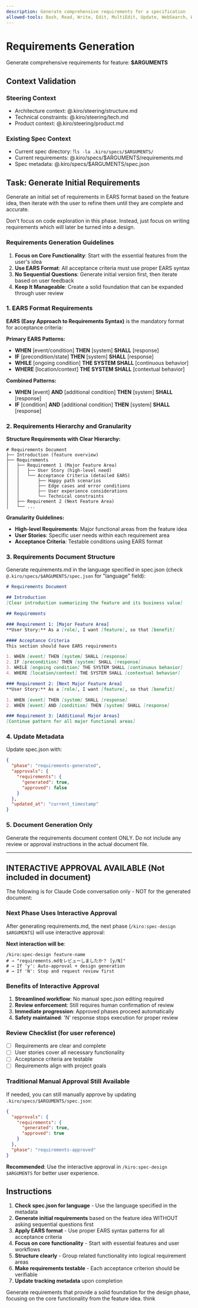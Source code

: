 ```yaml
---
description: Generate comprehensive requirements for a specification
allowed-tools: Bash, Read, Write, Edit, MultiEdit, Update, WebSearch, WebFetch
---
```


# Requirements Generation

Generate comprehensive requirements for feature: **$ARGUMENTS**

## Context Validation

### Steering Context

- Architecture context: @.kiro/steering/structure.md
- Technical constraints: @.kiro/steering/tech.md
- Product context: @.kiro/steering/product.md

### Existing Spec Context

- Current spec directory: !`ls -la .kiro/specs/$ARGUMENTS/`
- Current requirements: @.kiro/specs/$ARGUMENTS/requirements.md
- Spec metadata: @.kiro/specs/$ARGUMENTS/spec.json

## Task: Generate Initial Requirements

Generate an initial set of requirements in EARS format based on the feature idea, then iterate with the user to refine them until they are complete and accurate.

Don't focus on code exploration in this phase. Instead, just focus on writing requirements which will later be turned into a design.

### Requirements Generation Guidelines

1. **Focus on Core Functionality**: Start with the essential features from the user's idea
2. **Use EARS Format**: All acceptance criteria must use proper EARS syntax
3. **No Sequential Questions**: Generate initial version first, then iterate based on user feedback
4. **Keep It Manageable**: Create a solid foundation that can be expanded through user review

### 1. EARS Format Requirements

**EARS (Easy Approach to Requirements Syntax)** is the mandatory format for acceptance criteria:

**Primary EARS Patterns:**

- **WHEN** [event/condition] **THEN** [system] **SHALL** [response]
- **IF** [precondition/state] **THEN** [system] **SHALL** [response]
- **WHILE** [ongoing condition] **THE SYSTEM SHALL** [continuous behavior]
- **WHERE** [location/context] **THE SYSTEM SHALL** [contextual behavior]

**Combined Patterns:**

- **WHEN** [event] **AND** [additional condition] **THEN** [system] **SHALL** [response]
- **IF** [condition] **AND** [additional condition] **THEN** [system] **SHALL** [response]

### 2. Requirements Hierarchy and Granularity

**Structure Requirements with Clear Hierarchy:**

```
# Requirements Document
├── Introduction (feature overview)
├── Requirements
│   ├── Requirement 1 (Major Feature Area)
│   │   ├── User Story (high-level need)
│   │   └── Acceptance Criteria (detailed EARS)
│   │       ├── Happy path scenarios
│   │       ├── Edge cases and error conditions
│   │       ├── User experience considerations
│   │       └── Technical constraints
│   ├── Requirement 2 (Next Feature Area)
│   └── ...
```

**Granularity Guidelines:**

- **High-level Requirements**: Major functional areas from the feature idea
- **User Stories**: Specific user needs within each requirement area
- **Acceptance Criteria**: Testable conditions using EARS format

### 3. Requirements Document Structure

Generate requirements.md in the language specified in spec.json (check `@.kiro/specs/$ARGUMENTS/spec.json` for "language" field):

```markdown
# Requirements Document

## Introduction
[Clear introduction summarizing the feature and its business value]

## Requirements

### Requirement 1: [Major Feature Area]
**User Story:** As a [role], I want [feature], so that [benefit]

#### Acceptance Criteria
This section should have EARS requirements

1. WHEN [event] THEN [system] SHALL [response]
2. IF [precondition] THEN [system] SHALL [response]
3. WHILE [ongoing condition] THE SYSTEM SHALL [continuous behavior]
4. WHERE [location/context] THE SYSTEM SHALL [contextual behavior]

### Requirement 2: [Next Major Feature Area]
**User Story:** As a [role], I want [feature], so that [benefit]

1. WHEN [event] THEN [system] SHALL [response]
2. WHEN [event] AND [condition] THEN [system] SHALL [response]

### Requirement 3: [Additional Major Areas]
[Continue pattern for all major functional areas]
```

### 4. Update Metadata

Update spec.json with:

```json
{
  "phase": "requirements-generated",
  "approvals": {
    "requirements": {
      "generated": true,
      "approved": false
    }
  },
  "updated_at": "current_timestamp"
}
```

### 5. Document Generation Only

Generate the requirements document content ONLY. Do not include any review or approval instructions in the actual document file.

---

## INTERACTIVE APPROVAL AVAILABLE (Not included in document)

The following is for Claude Code conversation only - NOT for the generated document:

### Next Phase Uses Interactive Approval

After generating requirements.md, the next phase (`/kiro:spec-design $ARGUMENTS`) will use interactive approval:

**Next interaction will be**:

```
/kiro:spec-design feature-name
# → "requirements.mdをレビューしましたか？ [y/N]"
# → If 'y': Auto-approval + design generation
# → If 'N': Stop and request review first
```

### Benefits of Interactive Approval

1. **Streamlined workflow**: No manual spec.json editing required
2. **Review enforcement**: Still requires human confirmation of review
3. **Immediate progression**: Approved phases proceed automatically
4. **Safety maintained**: 'N' response stops execution for proper review

### Review Checklist (for user reference)

- [ ] Requirements are clear and complete
- [ ] User stories cover all necessary functionality
- [ ] Acceptance criteria are testable
- [ ] Requirements align with project goals

### Traditional Manual Approval Still Available

If needed, you can still manually approve by updating `.kiro/specs/$ARGUMENTS/spec.json`:

```json
{
  "approvals": {
    "requirements": {
      "generated": true,
      "approved": true
    }
  },
  "phase": "requirements-approved"
}
```

**Recommended**: Use the interactive approval in `/kiro:spec-design $ARGUMENTS` for better user experience.

## Instructions

1. **Check spec.json for language** - Use the language specified in the metadata
2. **Generate initial requirements** based on the feature idea WITHOUT asking sequential questions first
3. **Apply EARS format** - Use proper EARS syntax patterns for all acceptance criteria
4. **Focus on core functionality** - Start with essential features and user workflows
5. **Structure clearly** - Group related functionality into logical requirement areas
6. **Make requirements testable** - Each acceptance criterion should be verifiable
7. **Update tracking metadata** upon completion

Generate requirements that provide a solid foundation for the design phase, focusing on the core functionality from the feature idea.
think
